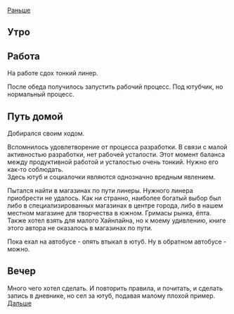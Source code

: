 [Раньше](2021.04.19.md)  
## Утро
## Работа
На работе сдох тонкий линер.

После обеда получилось запустить рабочий процесс. Под ютубчик, но нормальный процесс.
## Путь домой
Добирался своим ходом. 

Вспомнилось удовлетворение от процесса разработки. В связи с малой активностью разработки, нет рабочей усталости. Этот момент баланса между продуктивной работой и усталостью очень тонкий. Нужно его как-то соблюдать.  
Здесь ютуб и социалочки являются однозначно вредным явлением.

Пытался найти в магазинах по пути линеры. Нужного линера приобрести не удалось. Как ни странно, наиболее богатый выбор был либо в специализированных магазинах в центре города, либо в нашем местном магазине для творчества в южном. Гримасы рынка, ёпта.  
Также хотел взять для малого Хайнлайна, но к моему удивлению, книге этого автора не оказалось в магазинах по пути.

Пока ехал на автобусе - опять втыкал в ютуб. Ну в обратном автобусе -  можно.
## Вечер
Много чего хотел сделать. И повторить правила, и почитать, и сделать запись в дневнике, но сел за ютуб, подавая малому плохой пример.  
[Дальше](2021.04.21.md)
